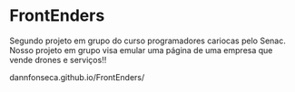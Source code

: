 # FrontEnders

Segundo projeto em grupo do curso programadores cariocas pelo Senac.
Nosso projeto em grupo visa emular uma página de uma empresa que vende drones e serviços!!

dannfonseca.github.io/FrontEnders/
